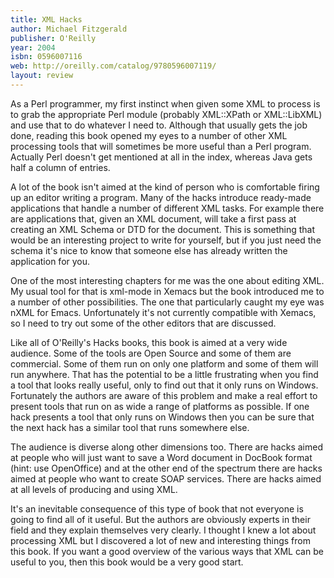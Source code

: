 ```yaml
---
title: XML Hacks
author: Michael Fitzgerald
publisher: O'Reilly
year: 2004
isbn: 0596007116
web: http://oreilly.com/catalog/9780596007119/
layout: review
---
```

 
As a Perl programmer, my first instinct when given some XML to process
is to grab the appropriate Perl module (probably XML::XPath or XML::LibXML)
and use that to do whatever I need to. Although that usually gets the job
done, reading this book opened my eyes to a number of other XML processing
tools that will sometimes be more useful than a Perl program. Actually
Perl doesn't get mentioned at all in the index, whereas Java gets half a
column of entries.

A lot of the book isn't aimed at the kind of person who is comfortable
firing up an editor writing a program. Many of the hacks introduce
ready-made applications that handle a number of different XML tasks. For
example there are applications that, given an XML document, will take a
first pass at creating an XML Schema or DTD for the document. This is
something that would be an interesting project to write for yourself, but
if you just need the schema it's nice to know that someone else has already
written the application for you.

One of the most interesting chapters for me was the one about editing
XML. My usual tool for that is xml-mode in Xemacs but the book introduced
me to a number of other possibilities. The one that particularly
caught my eye was nXML for Emacs. Unfortunately it's not currently
compatible with Xemacs, so I need to try out some of the other editors
that are discussed.

Like all of O'Reilly's Hacks books, this book is aimed at a very wide
audience. Some of the tools are Open Source and some of them are
commercial. Some of them run on only one platform and some of them will
run anywhere. That has the potential to be a little frustrating when you
find a tool that looks really useful, only to find out that it only runs
on Windows. Fortunately the authors are aware of this problem and make a
real effort to present tools that run on as wide a range of platforms as
possible. If one hack presents a tool that only runs on Windows then you
can be sure that the next hack has a similar tool that runs somewhere else.

The audience is diverse along other dimensions too. There are hacks aimed
at people who will just want to save a Word document in DocBook format
(hint: use OpenOffice) and at the other end of the spectrum there are hacks
aimed at people who want to create SOAP services. There are hacks aimed
at all levels of producing and using XML.

It's an inevitable consequence of this type of book that not everyone
is going to find all of it useful. But the authors are obviously experts
in their field and they explain themselves very clearly. I thought I knew
a lot about processing XML but I discovered a lot of new and interesting
things from this book. If you want a good overview of the various ways that
XML can be useful to you, then this book would be a very good start.

